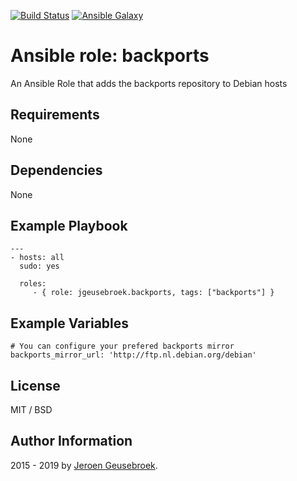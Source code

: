 [![Build Status](https://travis-ci.org/jgeusebroek/ansible-role-backports.svg?branch=master)](https://travis-ci.org/jgeusebroek/ansible-role-backports)
[![Ansible Galaxy](https://img.shields.io/badge/ansible--galaxy-jgeusebroek.backports-blue.svg)](https://galaxy.ansible.com/jgeusebroek/backports)

# Ansible role: backports

An Ansible Role that adds the backports repository to Debian hosts

## Requirements

None

## Dependencies

None

## Example Playbook

    ---
    - hosts: all
      sudo: yes

      roles:
         - { role: jgeusebroek.backports, tags: ["backports"] }

## Example Variables

    # You can configure your prefered backports mirror
    backports_mirror_url: 'http://ftp.nl.debian.org/debian'

## License

MIT / BSD

## Author Information

2015 - 2019 by [Jeroen Geusebroek](http://jeroengeusebroek.nl/).